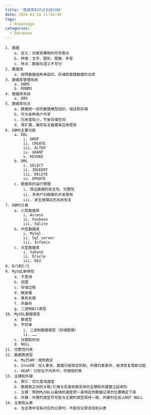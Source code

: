 ```yaml
---
title: '数据库知识点总结归纳'
date: 2024-01-24 21:54:39
tags:
  - Knowledge
categories:
  - Database
---
```


	1. 数据
		a. 定义：对客观事物的符号表示
		b. 种类：文字、图形、图像、声音
		c. 特点：数据与语义不可分
	2. 数据库
		a. 按照数据结构来组织、存储和管理数据的仓库
	3. 数据库管理系统
		a. DBMS
		b. RDBMS
	4. 数据库系统
		a. DBS
	5. 数据库优点
		a. 数据按一定的数据模型组织、描述和存储
		b. 可为各种用户共享
		c. 冗余度较小，节省存储空间
		d. 易扩展，编写有关数据库应用程序
	6. DBMS主要功能
		a. DDL
			i. DROP
			ii. CREATE
			iii. ALTER
			iv. GRANT
			v. REVOKE
		b. DML
			i. SELECT
			ii. INSEERT
			iii. DELETE
			iv. UPDATE
		c. 数据库的运行管理
			i. 保证数据的安全性、完整性
			ii. 多用户对数据的并发使用
			iii. 发生故障后的系统恢复
	7. DBMS分类
		a. 小型数据库
			i. Access
			ii. Foxbase
			iii. Sqlite
		b. 中型数据库
			i. MySql
			ii. Sql server
			iii. Infomix
		c. 大型数据库
			i. Sybase
			ii. Oracle
			iii. Db2
	8. B/S和C/S
	9. MySQL新特性
		a. 子查询
		b. 视图
		c. 存储过程
		d. 触发器
		e. 事务处理
		f. 热备份
		g. 二进制Bit类型
	10. MySQL数据类型
		a. 数值型
		b. 字符串
			i. 二进制数据类型（存储图像）
			ii. ……
		c. 日期和时间
		d. NULL
	11. 完整性约束
	12. 数据表类型
		a. MyISAM：成熟稳定
		b. InnoDB：加入事务、数据行级锁定机制、外键约束条件、崩溃恢复等新功能
		c. HEAP：只存在于内丰中，可做临时表
	13. 主键和外键
		a. 索引：优化查询速度
		b. 数据表之间的关联/引用关系是依赖具体的主键和外键建立起来的
		c. 主键：帮助MySQL以最快的速度把一条特定的数据记录的位置确定下来
		d. 外键：外键列类型尽可能与主键列类型保持一致，外键列应加上NOT NULL
	14. 主表和从表
		a. 当主表中没有对应的记录时，不能将记录添加到从表